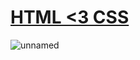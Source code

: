 # [HTML <3 CSS](https://www.w3schools.com/html/)
![unnamed](https://user-images.githubusercontent.com/77877967/131331040-04187a25-54d6-48ee-afcf-4126440a63f7.png)
